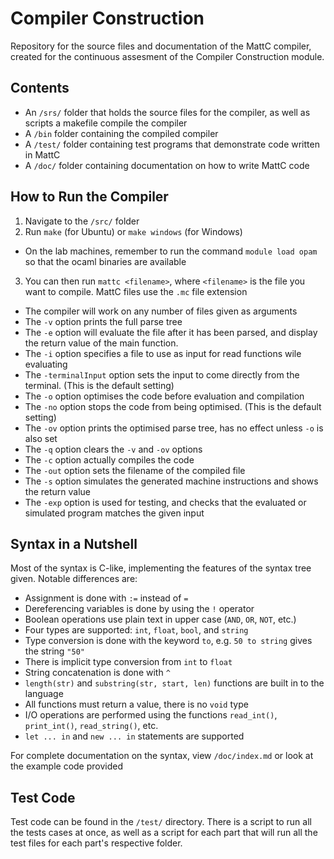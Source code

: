 # Compiler Construction

Repository for the source files and documentation of the MattC compiler, created for the continuous assesment of the Compiler Construction module.


## Contents

- An `/srs/` folder that holds the source files for the compiler, as well as scripts a makefile compile the compiler
- A `/bin` folder containing the compiled compiler
- A `/test/` folder containing test programs that demonstrate code written in MattC
- A `/doc/` folder containing documentation on how to write MattC code


## How to Run the Compiler

1. Navigate to the `/src/` folder
2. Run `make` (for Ubuntu) or `make windows` (for Windows)
  - On the lab machines, remember to run the command `module load opam` so that the ocaml binaries are available
3. You can then run `mattc <filename>`, where `<filename>` is the file you want to compile. MattC files use the `.mc` file extension
  - The compiler will work on any number of files given as arguments
  - The `-v` option prints the full parse tree
  - The `-e` option will evaluate the file after it has been parsed, and display the return value of the main function.
  - The `-i` option specifies a file to use as input for read functions wile evaluating
  - The `-terminalInput` option sets the input to come directly from the terminal. (This is the default setting)
  - The `-o` option optimises the code before evaluation and compilation
  - The `-no` option stops the code from being optimised. (This is the default setting)
  - The `-ov` option prints the optimised parse tree, has no effect unless `-o` is also set
  - The `-q` option clears the `-v` and `-ov` options
  - The `-c` option actually compiles the code
  - The `-out` option sets the filename of the compiled file
  - The `-s` option simulates the generated machine instructions and shows the return value
  - The `-exp` option is used for testing, and checks that the evaluated or simulated program matches the given input


## Syntax in a Nutshell

Most of the syntax is C-like, implementing the features of the syntax tree given. Notable differences are:
* Assignment is done with `:=` instead of `=`
* Dereferencing variables is done by using the `!` operator
* Boolean operations use plain text in upper case (`AND`, `OR`, `NOT`, etc.)
* Four types are supported: `int`, `float`, `bool`, and `string`
* Type conversion is done with the keyword `to`, e.g. `50 to string` gives the string `"50"`
* There is implicit type conversion from `int` to `float`
* String concatenation is done with `^`
* `length(str)` and `substring(str, start, len)` functions are built in to the language
* All functions must return a value, there is no `void` type
* I/O operations are performed using the functions `read_int()`, `print_int()`, `read_string()`, etc.
* `let ... in` and `new ... in` statements are supported

For complete documentation on the syntax, view `/doc/index.md` or look at the example code provided


## Test Code

Test code can be found in the `/test/` directory. There is a script to run all the tests cases at once, as well as a script for each part that will run all the test files for each part's respective folder.